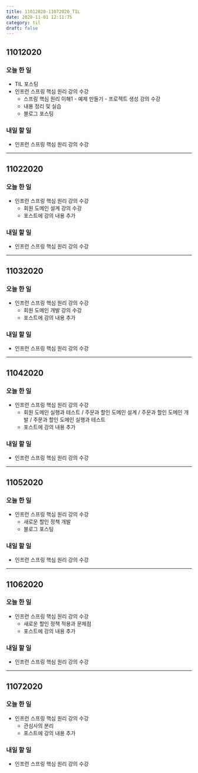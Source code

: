 ```yaml
---
title: 11012020-11072020_TIL
date: 2020-11-01 12:11:75
category: til
draft: false
---
```


## 11012020

### 오늘 한 일

* TIL 포스팅
* 인프런 스프링 핵심 원리 강의 수강
  * 스프링 핵심 원리 이해1 - 예제 만들기 - 프로젝트 생성 강의 수강
  * 내용 정리 및 실습
  * 블로그 포스팅

### 내일 할 일

* 인프런 스프링 핵심 원리 강의 수강

---

## 11022020

### 오늘 한 일

* 인프런 스프링 핵심 원리 강의 수강
  * 회원 도메인 설계 강의 수강
  * 포스트에 강의 내용 추가

### 내일 할 일

* 인프런 스프링 핵심 원리 강의 수강

---

## 11032020

### 오늘 한 일

* 인프런 스프링 핵심 원리 강의 수강
  * 회원 도메인 개발 강의 수강
  * 포스트에 강의 내용 추가

### 내일 할 일

* 인프런 스프링 핵심 원리 강의 수강

---

## 11042020

### 오늘 한 일

* 인프런 스프링 핵심 원리 강의 수강
  * 회원 도메인 실행과 테스트 / 주문과 할인 도메인 설계 / 주문과 할인 도메인 개발 / 주문과 할인 도메인 실행과 테스트
  * 포스트에 강의 내용 추가

### 내일 할 일

* 인프런 스프링 핵심 원리 강의 수강

---

## 11052020

### 오늘 한 일

* 인프런 스프링 핵심 원리 강의 수강
  * 새로운 할인 정책 개발
  * 블로그 포스팅

### 내일 할 일

* 인프런 스프링 핵심 원리 강의 수강

---

## 11062020

### 오늘 한 일

* 인프런 스프링 핵심 원리 강의 수강
  * 새로운 할인 정책 적용과 문제점
  * 포스트에 강의 내용 추가

### 내일 할 일

* 인프런 스프링 핵심 원리 강의 수강

---

## 11072020

### 오늘 한 일

* 인프런 스프링 핵심 원리 강의 수강
  * 관심사의 분리
  * 포스트에 강의 내용 추가

### 내일 할 일

* 인프런 스프링 핵심 원리 강의 수강

